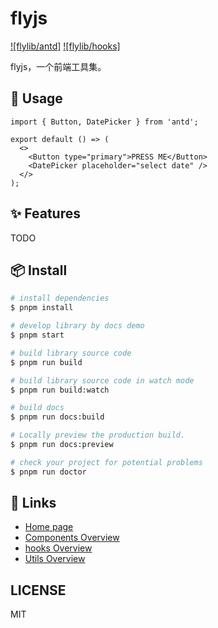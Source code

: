 # flyjs

[![flylib/antd]](https://www.npmjs.com/package/@flylab/antd)
[![flylib/hooks]](https://www.npmjs.com/package/@flylab/hooks)

flyjs，一个前端工具集。

## 🔨 Usage

```tsx
import { Button, DatePicker } from 'antd';

export default () => (
  <>
    <Button type="primary">PRESS ME</Button>
    <DatePicker placeholder="select date" />
  </>
);
```

## ✨ Features

TODO

## 📦 Install

```bash
# install dependencies
$ pnpm install

# develop library by docs demo
$ pnpm start

# build library source code
$ pnpm run build

# build library source code in watch mode
$ pnpm run build:watch

# build docs
$ pnpm run docs:build

# Locally preview the production build.
$ pnpm run docs:preview

# check your project for potential problems
$ pnpm run doctor
```

## 🔗 Links

- [Home page](https://qtfying.github.io/flyjs)
- [Components Overview](https://qtfying.github.io/flyjs/components/overview)
- [hooks Overview](https://qtfying.github.io/flyjs/hooks/overview)
- [Utils Overview](https://qtfying.github.io/flyjs/utils/overview)

## LICENSE

MIT
